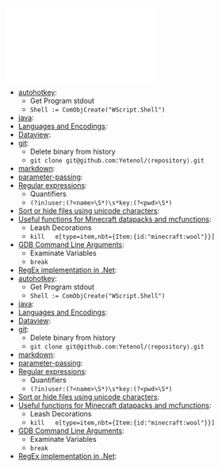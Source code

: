 
![List Languages notes](scripts/List%20Languages%20notes.md)

-   [autohotkey](languages/autohotkey.md):
    -   Get Program stdout
    -   `Shell := ComObjCreate("WScript.Shell")`
-   [java](languages/java.md):
-   [Languages and Encodings](Languages%20and%20Encodings.md):
-   [Dataview](languages/Dataview.md):
-   [git](languages/git.md):
    -   Delete binary from history
    -   `git clone git@github.com:Yetenol/⟨repository⟩.git`
-   [markdown](languages/markdown.md):
-   [parameter-passing](languages/parameter-passing.md):
-   [Regular expressions](languages/Regular%20expressions.md):
    -   Quantifiers
    -   `(?in)user:(?<name>\S*)\s*key:(?<pwd>\S*)`
-   [Sort or hide files using unicode characters](languages/Sort%20or%20hide%20files%20using%20unicode%20characters.md):
-   [Useful functions for Minecraft datapacks and mcfunctions](languages/Useful%20functions%20for%20Minecraft%20datapacks%20and%20mcfunctions.md):
    -   Leash Decorations
    -   `kill   e[type=item,nbt={Item:{id:"minecraft:wool"}}]`
-   [GDB Command Line Arguments](languages/GDB%20Command%20Line%20Arguments.md):
    -   Examinate Variables
    -   `break`
-   [RegEx implementation in .Net](languages/RegEx%20implementation%20in%20.Net.md):
-   [autohotkey](languages/autohotkey.md):
    -   Get Program stdout
    -   `Shell := ComObjCreate("WScript.Shell")`
-   [java](languages/java.md):
-   [Languages and Encodings](Languages%20and%20Encodings.md):
-   [Dataview](languages/Dataview.md):
-   [git](languages/git.md):
    -   Delete binary from history
    -   `git clone git@github.com:Yetenol/⟨repository⟩.git`
-   [markdown](languages/markdown.md):
-   [parameter-passing](languages/parameter-passing.md):
-   [Regular expressions](languages/Regular%20expressions.md):
    -   Quantifiers
    -   `(?in)user:(?<name>\S*)\s*key:(?<pwd>\S*)`
-   [Sort or hide files using unicode characters](languages/Sort%20or%20hide%20files%20using%20unicode%20characters.md):
-   [Useful functions for Minecraft datapacks and mcfunctions](languages/Useful%20functions%20for%20Minecraft%20datapacks%20and%20mcfunctions.md):
    -   Leash Decorations
    -   `kill   e[type=item,nbt={Item:{id:"minecraft:wool"}}]`
-   [GDB Command Line Arguments](languages/GDB%20Command%20Line%20Arguments.md):
    -   Examinate Variables
    -   `break`
-   [RegEx implementation in .Net](languages/RegEx%20implementation%20in%20.Net.md):